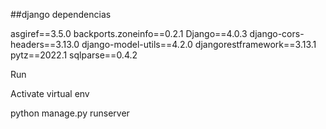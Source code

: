 ##django
dependencias

asgiref==3.5.0
backports.zoneinfo==0.2.1
Django==4.0.3
django-cors-headers==3.13.0
django-model-utils==4.2.0
djangorestframework==3.13.1
pytz==2022.1
sqlparse==0.4.2


Run

Activate virtual env

python manage.py runserver